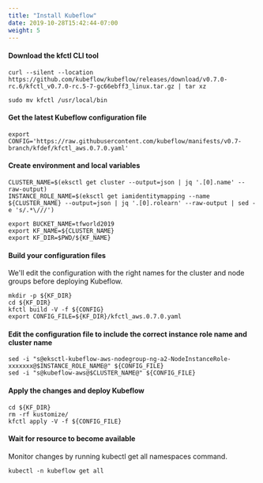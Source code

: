 ```yaml
---
title: "Install Kubeflow"
date: 2019-10-28T15:42:44-07:00
weight: 5
---
```


#### Download the kfctl CLI tool

```
curl --silent --location https://github.com/kubeflow/kubeflow/releases/download/v0.7.0-rc.6/kfctl_v0.7.0-rc.5-7-gc66ebff3_linux.tar.gz | tar xz

sudo mv kfctl /usr/local/bin
```

#### Get the latest Kubeflow configuration file

```
export CONFIG='https://raw.githubusercontent.com/kubeflow/manifests/v0.7-branch/kfdef/kfctl_aws.0.7.0.yaml'
```

#### Create environment and local variables

```
CLUSTER_NAME=$(eksctl get cluster --output=json | jq '.[0].name' --raw-output)
INSTANCE_ROLE_NAME=$(eksctl get iamidentitymapping --name ${CLUSTER_NAME} --output=json | jq '.[0].rolearn' --raw-output | sed -e 's/.*\///')
```
```
export BUCKET_NAME=tfworld2019
export KF_NAME=${CLUSTER_NAME}
export KF_DIR=$PWD/${KF_NAME}
```

#### Build your configuration files
We'll edit the configuration with the right names for the cluster and node groups before deploying Kubeflow.

```
mkdir -p ${KF_DIR}
cd ${KF_DIR}
kfctl build -V -f ${CONFIG}
export CONFIG_FILE=${KF_DIR}/kfctl_aws.0.7.0.yaml

```

#### Edit the configuration file to include the correct instance role name and cluster name
```
sed -i "s@eksctl-kubeflow-aws-nodegroup-ng-a2-NodeInstanceRole-xxxxxxx@$INSTANCE_ROLE_NAME@" ${CONFIG_FILE}
sed -i "s@kubeflow-aws@$CLUSTER_NAME@" ${CONFIG_FILE}
```

#### Apply the changes and deploy Kubeflow
```
cd ${KF_DIR}
rm -rf kustomize/
kfctl apply -V -f ${CONFIG_FILE}
```

#### Wait for resource to become available

Monitor changes by running kubectl get all namespaces command.
```
kubectl -n kubeflow get all
```

